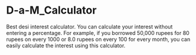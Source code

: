 # D-a-M_Calculator
Best desi interest calculator. You can calculate your interest without entering a percentage.
For example, if you borrowed 50,000 rupees for 80 rupees on every 1000 or 8.0 rupees on every 100 for every month, you can easily calculate the interest using this calculator.
